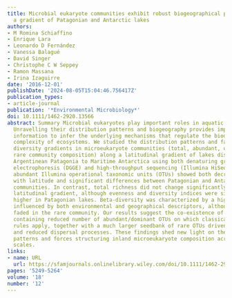```yaml
---
title: Microbial eukaryote communities exhibit robust biogeographical patterns along
  a gradient of Patagonian and Antarctic lakes
authors:
- M Romina Schiaffino
- Enrique Lara
- Leonardo D Fernández
- Vanessa Balagué
- David Singer
- Christophe C W Seppey
- Ramon Massana
- Irina Izaguirre
date: '2016-12-01'
publishDate: '2024-08-05T15:04:46.756417Z'
publication_types:
- article-journal
publication: '*Environmental Microbiology*'
doi: 10.1111/1462-2920.13566
abstract: Summary Microbial eukaryotes play important roles in aquatic ecosystem functioning.
  Unravelling their distribution patterns and biogeography provides important baseline
  information to infer the underlying mechanisms that regulate the biodiversity and
  complexity of ecosystems. We studied the distribution patterns and factors driving
  diversity gradients in microeukaryote communities (total, abundant, uncommon and
  rare community composition) along a latitudinal gradient of lakes distributed from
  Argentinean Patagonia to Maritime Antarctica using both denaturing gradient gel
  electrophoresis (DGGE) and high‐throughput sequencing (Illumina HiSeq). DGGE and
  abundant Illumina operational taxonomic units (OTUs) showed both decreasing richness
  with latitude and significant differences between Patagonian and Antarctic lakes
  communities. In contrast, total richness did not change significantly across the
  latitudinal gradient, although evenness and diversity indices were significantly
  higher in Patagonian lakes. Beta‐diversity was characterized by a high species turnover,
  influenced by both environmental and geographical descriptors, although this pattern
  faded in the rare community. Our results suggest the co‐existence of a ‘core biosphere’
  containing reduced number of abundant/dominant OTUs on which classical ecological
  rules apply, together with a much larger seedbank of rare OTUs driven by stochastic
  and reduced dispersal processes. These findings shed new light on the biogeographical
  patterns and forces structuring inland microeukaryote composition across broad spatial
  scales.
links:
- name: URL
  url: https://sfamjournals.onlinelibrary.wiley.com/doi/10.1111/1462-2920.13566
pages: '5249-5264'
volume: '18'
number: '12'
---
```

